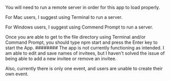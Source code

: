 You will need to run a remote server in order for this app to load properly.

For Mac users, I suggest using Terminal to run a server.

For Windows users, I suggest using Commend Prompt to run a server.

Once you are able to get to the file directory using Terminal and/or Command Prompt, you should type npm start and press the Enter key to start the App.
########
The app is not currently functioning as intended. I am able to edit and save names of invitees, but I haven't solved the issue of being able to add a new invitee or remove an invitee.

Also, currently there is only one event, and users are unable to create their own event.
